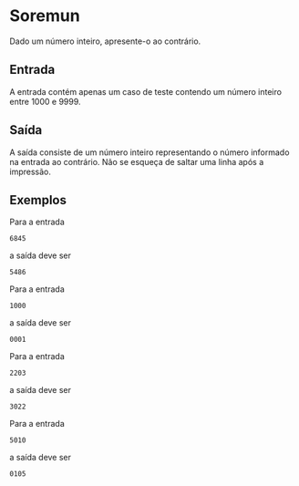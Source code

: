 # Soremun

Dado um número inteiro, apresente-o ao contrário.

## Entrada

A entrada contém apenas um caso de teste contendo um número inteiro
entre 1000 e 9999.

## Saída

A saída consiste de um número inteiro representando o número informado
na entrada ao contrário. Não se esqueça de saltar uma linha após a impressão.

## Exemplos

Para a entrada

    6845

a saída deve ser

    5486

Para a entrada

    1000

a saída deve ser

    0001

Para a entrada

    2203

a saída deve ser

    3022

Para a entrada

    5010

a saída deve ser

    0105
